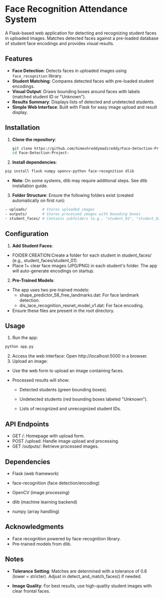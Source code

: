 # Face Recognition Attendance System

A Flask-based web application for detecting and recognizing student faces in uploaded images. Matches detected faces against a pre-loaded database of student face encodings and provides visual results.

## Features

- **Face Detection**: Detects faces in uploaded images using `face_recognition` library.
- **Student Matching**: Compares detected faces with pre-loaded student encodings.
- **Visual Output**: Draws bounding boxes around faces with labels (matched student ID or "Unknown").
- **Results Summary**: Displays lists of detected and undetected students.
- **Simple Web Interface**: Built with Flask for easy image upload and result display.

## Installation

1. **Clone the repository**:
   ```bash
   git clone https://github.com/himeshreddymadireddy/Face-Detection-Project-
   cd Face-Detection-Project-
2. **Install dependencies**:

```bash
pip install flask numpy opencv-python face-recognition dlib
```
- **Note**: On some systems, dlib may require additional steps. See dlib installation guide.

3. **Folder Structure**:
Ensure the following folders exist (created automatically on first run):

```bash
- uploads/       # Stores uploaded images
- outputs/       # Stores processed images with bounding boxes
- student_faces/ # Contains subfolders (e.g., "student_01", "student_02") with student images
```
## Configuration
1. **Add Student Faces**:

- FOlDER CREATION:Create a folder for each student in student_faces/ (e.g., student_faces/student_01).
- Place 1+ clear face images (JPG/PNG) in each student's folder. The app will auto-generate encodings on startup.

2. **Pre-Trained Models**:

* The app uses two pre-trained models:
  * shape_predictor_58_free_landmarks.dat: For face landmark detection.
  * dis_lace_recognition_resnet_model_v1.dat: For face encoding.
* Ensure these files are present in the root directory.

## Usage
1. Run the app:
```bash
python app.py
```
2. Access the web interface:
  Open http://localhost:5000 in a browser.
3. Upload an image:

* Use the web form to upload an image containing faces.
* Processed results will show:

  * Detected students (green bounding boxes).

  * Undetected students (red bounding boxes labeled "Unknown").

  * Lists of recognized and unrecognized student IDs.

## API Endpoints
* GET /: Homepage with upload form.
* POST /upload: Handle image upload and processing.
* GET /outputs/<filename>: Retrieve processed images.

## Dependencies
* Flask (web framework)

* face-recognition (face detection/encoding)

* OpenCV (image processing)

* dlib (machine learning backend)

* numpy (array handling)

## Acknowledgments
* Face recognition powered by face-recognition library.
* Pre-trained models from dlib.

## Notes
- **Tolerance Setting**: Matches are determined with a tolerance of 0.6 (lower = stricter). Adjust in detect_and_match_faces() if needed.

- **Image Quality**: For best results, use high-quality student images with clear frontal faces.
